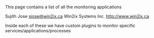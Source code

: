 This page contains a list of all the monitoring applications 

Sujith Jose <sjose@win2ix.ca> 
Win2ix Systems Inc. http://www.win2ix.ca

Inside each of these we have custom plugins to monitor specific services/applications/processes 
